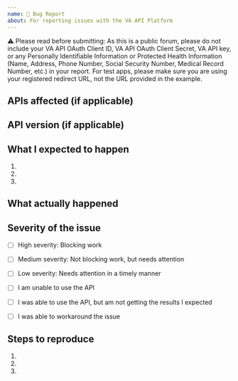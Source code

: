 ```yaml
---
name: 🔴 Bug Report
about: For reporting issues with the VA API Platform
---
```


⚠️ Please read before submitting: As this is a public forum, please do not include your VA API OAuth Client ID, VA API OAuth Client Secret, VA API key, or any Personally Identifiable Information or Protected Health Information (Name, Address, Phone Number, Social Security Number, Medical Record Number, etc.) in your report. For test apps, please make sure you are using your registered redirect URL, not the URL provided in the example.


## APIs affected (if applicable)

<!-- Please list affected APIs. -->


## API version (if applicable)

<!-- Please note the API version that is affected. -->


## What I expected to happen

<!-- Please provide a step by step summary of what the expected behavior was. -->
1. 
2. 
3. 


## What actually happened

<!-- Describe in detail what went wrong. Screenshots, gifs, and videos are encouraged. -->


## Severity of the issue

<!-- Please indicate how severe this issue is for your use case. -->

- [ ] High severity: Blocking work
- [ ] Medium severity: Not blocking work, but needs attention
- [ ] Low severity: Needs attention in a timely manner

- [ ] I am unable to use the API
- [ ] I was able to use the API, but am not getting the results I expected
- [ ] I was able to workaround the issue
      <!-- Please explain the workaround. -->


## Steps to reproduce

<!-- Please include any details about your development environment, language, browser, operating system, etc that will help us to reproduce. -->
1. 
2. 
3. 
